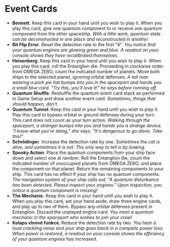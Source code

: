 # Event Cards

- **Bennett**. Keep this card in your hand until you wish to play it. When you play this card, give one quantum component to or receive one quantum component from the other spaceship. _With a little work, quantum state can be deconstructed in one place and reconstructed in another._
- **Bit Flip Error**. Reset the detection rate to the first "4". _You notice that your quantum engines are glowing green and blue. A readout on your console shows they have recalibrated themselves._
- **Heisenberg**. Keep this card in your hand until you wish to play it. When you play this card, roll the Entanglion die. Proceeding in clockwise order from OMEGA ZERO, count the indicated number of planets. Move both ships to the selected planet, ignoring orbital defenses. _A tall man wearing a pork pie hat bumps into you in the spaceport and hands you a small blue card. "Try this, you'll love it!" he says before running off._
- **Quantum Shuffle**. Reshuffle the quantum event card stack as performed in Game Setup and draw another event card. _Sometimes, things that should happen, don't._
- **Quantum Tunnel**. Keep this card in your hand until you wish to play it. Play this card to bypass orbital or ground defenses during your turn. This card does not count as your turn action. _Walking through the spaceport, a stranger bumps into you and hands you a strange device. "I know what you're doing," she says. "It's dangerous to go alone. Take this!"_
- **Schrödinger**. Increase the detection rate by one. _Sometimes the cat is alive, and sometimes it is not. The only way to tell is by looking._
- **Spooky Action**. Place the quantum components from your ship face down and select one at random. Roll the Entanglion die, count the indicated number of unoccupied planets from OMEGA ZERO, and place the component on that planet. Return the remaining components to your ship. This card has no effect if your ship has no quantum components. _The navigation system of your ship calls out, "A quantum disturbance has been detected. Please inspect your engines." Upon inspection, you notice a quantum component is missing!_
- **The Mechanic**. Keep this card in your hand until you wish to play it. When you play this card, set your hand aside, draw three engine cards, and play up to two of them. Bypass any orbital defenses present in Entanglion. Discard the unplayed engine card. _You meet a quantum mechanic in the spaceport who wishes to join your crew!_
- **Kolaps vlnové funkce**. Reduce the detection rate by two. _You hear a loud crackling noise and your ship goes black in a complete power loss. When power is restored, a readout on your console shows the efficiency of your quantum engines has increased._
